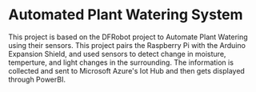 # Automated Plant Watering System

This project is based on the DFRobot project to Automate Plant Watering using their sensors. 
This project pairs the Raspberry Pi with the Arduino Expansion Shield, and used sensors to detect change in moisture, temperture, and light changes in the surrounding.
The information is collected and sent to Microsoft Azure's Iot Hub and then gets displayed through PowerBI. 
